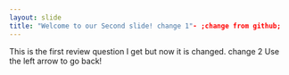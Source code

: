 ```yaml
---
layout: slide
title: "Welcome to our Second slide! change 1"- ;change from github;
---
```

This is the first review question I get but now it is changed. change 2
Use the left arrow to go back!

